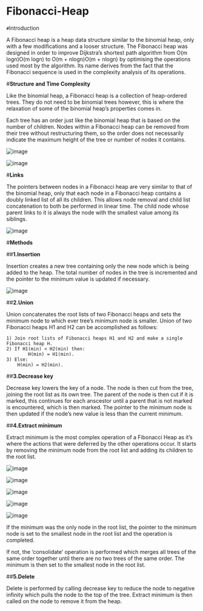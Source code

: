 # Fibonacci-Heap

`#`Introduction

A Fibonacci heap is a heap data structure similar to the binomial heap, only with a few modifications and a looser structure. The Fibonacci heap was designed in order to improve Dijkstra’s shortest path algorithm from O(m logn)O(m logn) to O(m + nlogn)O(m + nlogn) by optimising the operations used most by the algorithm. Its name derives from the fact that the Fibonacci sequence is used in the complexity analysis of its operations.

#**Structure and Time Complexity**

Like the binomial heap, a Fibonacci heap is a collection of heap-ordered trees. They do not need to be binomial trees however, this is where the relaxation of some of the binomial heap’s properties comes in.

Each tree has an order just like the binomial heap that is based on the number of children. Nodes within a Fibonacci heap can be removed from their tree without restructuring them, so the order does not necessarily indicate the maximum height of the tree or number of nodes it contains.


![image](https://user-images.githubusercontent.com/101597846/170057023-e0a562a8-e167-4e75-8868-73e64539190c.png)


![image](https://user-images.githubusercontent.com/101597846/170062073-d05b9758-f198-40fa-9932-f1a6d6e1b66f.png)


#**Links**

The pointers between nodes in a Fibonacci heap are very similar to that of the binomial heap, only that each node in a Fibonacci heap contains a doubly linked list of all its children. This allows node removal and child list concatenation to both be performed in linear time. The child node whose parent links to it is always the node with the smallest value among its siblings.

![image](https://user-images.githubusercontent.com/101597846/170057482-90225467-e5c4-490c-b806-33a3adef1435.png)


#**Methods**

##**1.Insertion**

Insertion creates a new tree containing only the new node which is being added to the heap. The total number of nodes in the tree is incremented and the pointer to the minimum value is updated if necessary.

![image](https://user-images.githubusercontent.com/101597846/170057901-34afcc9e-f6fb-40c6-8836-805a34f308cd.png)


##**2.Union**

Union concatenates the root lists of two Fibonacci heaps and sets the minimum node to which ever tree’s minimum node is smaller.
Union of two Fibonacci heaps H1 and H2 can be accomplished as follows: 


```
1) Join root lists of Fibonacci heaps H1 and H2 and make a single Fibonacci heap H.
2) If H1(min) < H2(min) then: 
		H(min) = H1(min).
3) Else: 
    H(min) = H2(min).
```

##**3.Decrease key**

Decrease key lowers the key of a node. The node is then cut from the tree, joining the root list as its own tree. The parent of the node is then cut if it is marked, this continues for each anscestor until a parent that is not marked is encountered, which is then marked. The pointer to the minimum node is then updated if the node’s new value is less than the current minimum.

##**4.Extract minimum**

Extract minimum is the most complex operation of a Fibonacci Heap as it’s where the actions that were deferred by the other operations occur. It starts by removing the minimum node from the root list and adding its children to the root list.

![image](https://user-images.githubusercontent.com/101597846/170060160-68dddfcf-f700-450a-bdb0-82da1057e081.png)




![image](https://user-images.githubusercontent.com/101597846/170060278-76977f67-ce73-4cc6-a45b-676f1fd549be.png)




![image](https://user-images.githubusercontent.com/101597846/170060419-0473f9de-53c9-4978-abfb-ab8d56ead7a5.png)




![image](https://user-images.githubusercontent.com/101597846/170060489-6daa5089-0e3c-4aad-bd7e-e480c8c4c4fa.png)




![image](https://user-images.githubusercontent.com/101597846/170060527-7ebba766-1eb9-46f9-beba-0c418f95520c.png)


If the minimum was the only node in the root list, the pointer to the minimum node is set to the smallest node in the root list and the operation is completed.

If not, the ‘consolidate’ operation is performed which merges all trees of the same order together until there are no two trees of the same order. The minimum is then set to the smallest node in the root list.

##**5.Delete**

Delete is performed by calling decrease key to reduce the node to negative infinity which pulls the node to the top of the tree. Extract minimum is then called on the node to remove it from the heap.

